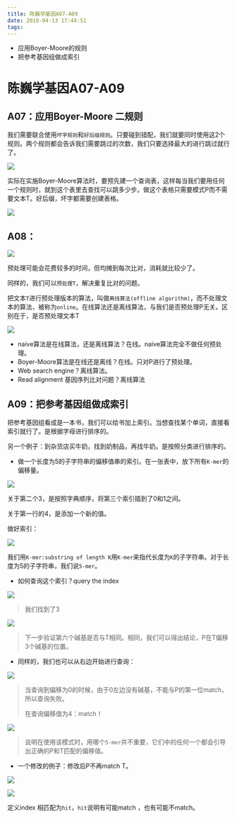 ```yaml
---
title: 陈巍学基因A07-A09
date: 2018-04-13 17:44:51
tags:
---
```



+ 应用Boyer-Moore的规则
+ 把参考基因组做成索引

<!-- more -->


# 陈巍学基因A07-A09

## A07：应用Boyer-Moore 二规则


我们需要联合使用`坏字规则`和`好后缀规则`。只要碰到错配，我们就要同时使用这2个规则。两个规则都会告诉我们需要跳过的次数，我们只要选择最大的进行跳过就行了。

![](/pic/2017-03/2017-03-12-1.jpg)

实际在实施Boyer-Moore算法时，要预先建一个查询表，这样每当我们要用任何一个规则时，就到这个表里去查找可以跳多少步。做这个表格只需要模式P而不需要文本T。好后缀，坏字都需要创建表格。

![](/pic/2017-03/2017-03-12-2.jpg)


## A08：

![](/pic/2017-03/2017-03-12-3.jpg)

预处理可能会花费较多的时间，但均摊到每次比对，消耗就比较少了。

同样的，我们可以`预处理T`，解决重复比对的问题。

把文本`T`进行预处理版本的算法，叫做`离线算法(offline algorithm)`，而不处理文本的算法，被称为`online`。在线算法还是离线算法，与我们是否预处理P无关。区别在于，是否预处理文本T

![](/pic/2017-03/2017-03-12-4.jpg)

+ naive算法是在线算法，还是离线算法？在线。naive算法完全不做任何预处理。
+ Boyer-Moore算法是在线还是离线？在线。只对P进行了预处理。
+ Web search engine？离线算法。
+ Read alignment 基因序列比对问题？离线算法


## A09：把参考基因组做成索引

把参考基因组看成是一本书，我们可以给书加上索引。当想查找某个单词，直接看索引就行了。是根据字母进行排序的。

另一个例子：到杂货店买牛奶，找到奶制品，再找牛奶。是按照分类进行排序的。



+ 做一个长度为5的子字符串的偏移值串的索引。在一张表中，放下所有`K-mer`的偏移量。

![](/pic/2017-03/2017-03-12-5.jpg)

关于第二个3，是按照字典顺序，将第三个索引插到了0和1之间。

关于第一行的4，是添加一个新的值。

做好索引：

![](/pic/2017-03/2017-03-12-6.jpg)

我们用`K-mer:substring of length K`用`K-mer`来指代长度为`K`的子字符串。对于长度为5的子字符串，我们说`5-mer`。

+ 如何查询这个索引？query the index

![](/pic/2017-03/2017-03-12-7.jpg)

> 我们找到了3

![](/pic/2017-03/2017-03-12-8.jpg)

> 下一步验证第六个碱基是否与T相同。相同，我们可以得出结论，P在T偏移3个碱基的位置。


+ 同样的，我们也可以从右边开始进行查询：

![](/pic/2017-03/2017-03-12-9.jpg)

> 当查询到偏移为0的时候，由于0左边没有碱基，不能与P的第一位match，所以查询失败。
>
> 在查询偏移值为4：match！

![](/pic/2017-03/2017-03-12-10.jpg)

> 说明在使用该模式时，用哪个`5-mer`并不重要，它们中的任何一个都会引导出正确的P和T匹配的偏移值。

+ 一个修改的例子：修改后P不再match T。

![](/pic/2017-03/2017-03-12-11.jpg)

![](/pic/2017-03/2017-03-12-12.jpg)

定义index 相匹配为`hit`，`hit`说明有可能match ，也有可能不match。

